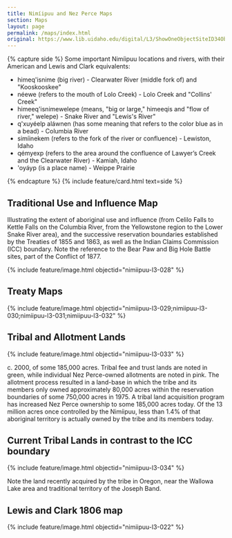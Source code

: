```yaml
---
title: Nimíipuu and Nez Perce Maps
section: Maps
layout: page
permalink: /maps/index.html
original: https://www.lib.uidaho.edu/digital/L3/ShowOneObjectSiteID34ObjectID145ExpeditionID.html
---
```

{% capture side %}
Some important Nimíipuu locations and rivers, with their American and Lewis and Clark equivalents:

- himeq'isnime (big river) - Clearwater River (middle fork of) and "Kooskooskee"
- néewe (refers to the mouth of Lolo Creek) - Lolo Creek and "Collins' Creek"
- himeeq'isnimewelepe (means, "big or large," himeeqis and "flow of river," welepe) - Snake River and "Lewis's River"
- q'xuyéelp aláwnen (has some meaning that refers to the color blue as in a bead) - Columbia River
- simíinekem (refers to the fork of the river or confluence) - Lewiston, Idaho
- qémyexp (refers to the area around the confluence of Lawyer’s Creek and the Clearwater River) - Kamiah, Idaho
- 'oyáyp (is a place name) - Weippe Prairie 

{% endcapture %}
{% include feature/card.html text=side %}

## Traditional Use and Influence Map 

Illustrating the extent of aboriginal use and influence (from Celilo Falls to Kettle Falls on the Columbia River, from the Yellowstone region to the Lower Snake River area), and the successive reservation boundaries established by the Treaties of 1855 and 1863, as well as the Indian Claims Commission (ICC) boundary. Note the reference to the Bear Paw and Big Hole Battle sites, part of the Conflict of 1877.

{% include feature/image.html objectid="nimiipuu-l3-028" %}

## Treaty Maps

{% include feature/image.html objectid="nimiipuu-l3-029;nimiipuu-l3-030;nimiipuu-l3-031;nimiipuu-l3-032" %}

## Tribal and Allotment Lands

{% include feature/image.html objectid="nimiipuu-l3-033" %}

c. 2000, of some 185,000 acres. Tribal fee and trust lands are noted in green, while individual Nez Perce-owned allotments are noted in pink. The allotment process resulted in a land-base in which the tribe and its members only owned approximately 80,000 acres within the reservation boundaries of some 750,000 acres in 1975. A tribal land acquisition program has increased Nez Perce ownership to some 185,000 acres today. Of the 13 million acres once controlled by the Nimíipuu, less than 1.4% of that aboriginal territory is actually owned by the tribe and its members today.

## Current Tribal Lands in contrast to the ICC boundary

{% include feature/image.html objectid="nimiipuu-l3-034" %}

Note the land recently acquired by the tribe in Oregon, near the Wallowa Lake area and traditional territory of the Joseph Band.

## Lewis and Clark 1806 map

{% include feature/image.html objectid="nimiipuu-l3-022" %}
